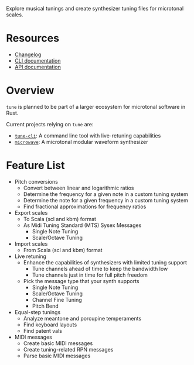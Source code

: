Explore musical tunings and create synthesizer tuning files for microtonal scales.

# Resources

- [Changelog](https://github.com/Woyten/tune/releases)
- [CLI documentation](https://github.com/Woyten/tune/blob/master/tune-cli/README.md)
- [API documentation](https://docs.rs/tune/)

# Overview

`tune` is planned to be part of a larger ecosystem for microtonal software in Rust.

Current projects relying on `tune` are:

- [`tune-cli`](https://github.com/Woyten/tune/tree/master/tune-cli): A command line tool with live-retuning capabilities
- [`microwave`](https://github.com/Woyten/tune/tree/master/microwave): A microtonal modular waveform synthesizer

# Feature List

- Pitch conversions
  - Convert between linear and logarithmic ratios
  - Determine the frequency for a given note in a custom tuning system
  - Determine the note for a given frequency in a custom tuning system
  - Find fractional approximations for frequency ratios
- Export scales
  - To Scala (scl and kbm) format
  - As Midi Tuning Standard (MTS) Sysex Messages
    - Single Note Tuning
    - Scale/Octave Tuning
- Import scales
  - From Scala (scl and kbm) format
- Live retuning
  - Enhance the capabilities of synthesizers with limited tuning support
    - Tune channels ahead of time to keep the bandwidth low
    - Tune channels just in time for full pitch freedom
  - Pick the message type that your synth supports
    - Single Note Tuning
    - Scale/Octave Tuning
    - Channel Fine Tuning
    - Pitch Bend
- Equal-step tunings
  - Analyze meantone and porcupine temperaments
  - Find keyboard layouts
  - Find patent vals
- MIDI messages
  - Create basic MIDI messages
  - Create tuning-related RPN messages
  - Parse basic MIDI messages